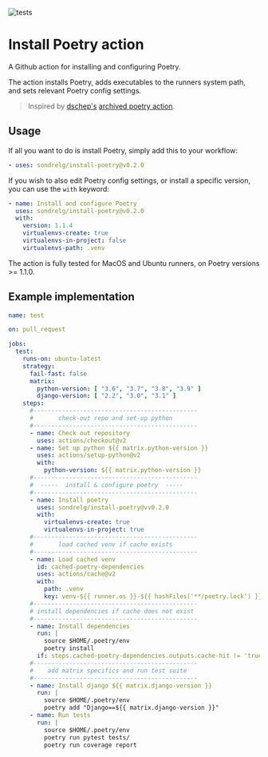 ![tests](https://github.com/sondrelg/install-poetry/workflows/test/badge.svg)

# Install Poetry action

A Github action for installing and configuring Poetry.

The action installs Poetry, adds executables to the runners system path, and sets relevant Poetry config settings.

> Inspired by [dschep's](https://github.com/dschep) [archived poetry action](https://github.com/dschep/install-poetry-action).

## Usage

If all you want to do is install Poetry, simply add this to your workflow:

```yaml
- uses: sondrelg/install-poetry@v0.2.0
```

If you wish to also edit Poetry config settings, or install a specific version, you can use the `with` keyword:

```yaml
- name: Install and configure Poetry
  uses: sondrelg/install-poetry@v0.2.0
  with:
    version: 1.1.4
    virtualenvs-create: true
    virtualenvs-in-project: false
    virtualenvs-path: .venv
```

The action is fully tested for MacOS and Ubuntu runners, on Poetry versions >= 1.1.0.

## Example implementation

```yaml
name: test

on: pull_request

jobs:
  test:
    runs-on: ubuntu-latest
    strategy:
      fail-fast: false
      matrix:
        python-version: [ "3.6", "3.7", "3.8", "3.9" ]
        django-version: [ "2.2", "3.0", "3.1" ]
    steps:
      #----------------------------------------------
      #       check-out repo and set-up python     
      #----------------------------------------------
      - name: Check out repository
        uses: actions/checkout@v2
      - name: Set up python ${{ matrix.python-version }}
        uses: actions/setup-python@v2
        with:
          python-version: ${{ matrix.python-version }}
      #----------------------------------------------
      #  -----  install & configure poetry  -----      
      #----------------------------------------------
      - name: Install poetry
        uses: sondrelg/install-poetry@vv0.2.0
        with:
          virtualenvs-create: true
          virtualenvs-in-project: true
      #----------------------------------------------
      #       load cached venv if cache exists      
      #----------------------------------------------
      - name: Load cached venv
        id: cached-poetry-dependencies
        uses: actions/cache@v2
        with:
          path: .venv
          key: venv-${{ runner.os }}-${{ hashFiles('**/poetry.lock') }}
      #----------------------------------------------
      # install dependencies if cache does not exist 
      #----------------------------------------------
      - name: Install dependencies
        run: |
          source $HOME/.poetry/env
          poetry install
        if: steps.cached-poetry-dependencies.outputs.cache-hit != 'true'
      #----------------------------------------------
      #    add matrix specifics and run test suite   
      #----------------------------------------------
      - name: Install django ${{ matrix.django-version }}
        run: |
          source $HOME/.poetry/env
          poetry add "Django==${{ matrix.django-version }}"
      - name: Run tests
        run: |
          source $HOME/.poetry/env
          poetry run pytest tests/
          poetry run coverage report
```
